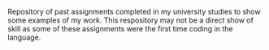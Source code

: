 Repository of past assignments completed in my university studies to show some examples of my work.
This respository may not be a direct show of skill as some of these assignments were the first time coding in the language.
